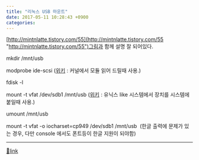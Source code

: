 ```yaml
---
title: "리눅스 USB 마운트"
date: 2017-05-11 10:28:43 +0900
categories: 
---
```

  

[http://mintnlatte.tistory.com/55](http://mintnlatte.tistory.com/55 "http://mintnlatte.tistory.com/55")그림과 함께 설명 잘 되어있다.

  


mkdir /mnt/usb

  


modprobe ide-scsi ([위키](https://ko.wikipedia.org/wiki/Modprobe "위키") : 커널에서 모듈 읽어 드릴때 사용.)

  


fdisk -l

  


mount -t vfat /dev/sdb1 /mnt/usb ([위키](https://ko.wikipedia.org/wiki/Mount_(%EC%9C%A0%EB%8B%89%EC%8A%A4) "위키") : 유닉스 like 시스템에서 장치를 시스템에 붙일때 사용.)

  


umount /mnt/usb

  


mount -t vfat -o iocharset=cp949 /dev/sdb1 /mnt/usb  (한글 출력에 문제가 있는 경우, 다만 console 에서도 폰트등이 한글 지원이 되야함)

  
  


  ***
[🔗link](http://www.mins01.com/mh/tech/read/1076)